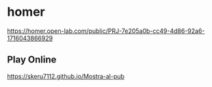 # homer
https://homer.open-lab.com/public/PRJ-7e205a0b-cc49-4d86-92a6-1716043866929	




## Play Online
 https://skeru7112.github.io/Mostra-al-pub


